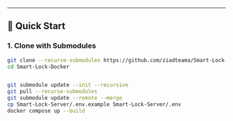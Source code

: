 
---

## 🚀 Quick Start

### 1. Clone with Submodules

```bash
git clone --recurse-submodules https://github.com/ziadteama/Smart-Lock-Docker.git
cd Smart-Lock-Docker


git submodule update --init --recursive
git pull --recurse-submodules
git submodule update --remote --merge
cp Smart-Lock-Server/.env.example Smart-Lock-Server/.env
docker compose up --build

